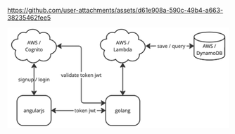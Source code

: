 https://github.com/user-attachments/assets/d61e908a-590c-49b4-a663-38235462fee5

![alt text](https://github.com/fabiose81/kanban-board/blob/master/kanban-board.jpg?raw=true)
